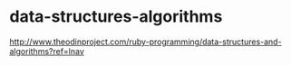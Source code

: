 # data-structures-algorithms
http://www.theodinproject.com/ruby-programming/data-structures-and-algorithms?ref=lnav
